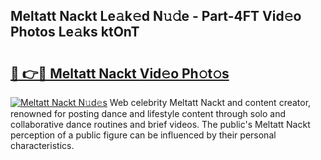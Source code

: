 ## Meltatt Nackt Le𝚊k𝚎d N𝚞𝚍e - Part-4FT Vid𝚎o Photos Le𝚊ks ktOnT

# <h2><a href="http://fb6eix.evod.top/?m=Meltatt+Nackt">🔗 👉🔴 Meltatt Nackt Vid𝚎o Ph𝚘t𝚘s</a></h2>

[![Meltatt Nackt N𝚞d𝚎s](https://i.imgur.com/8V9OHl7.gif)](http://fb6eix.evod.top/?m=Meltatt+Nackt)
Web celebrity Meltatt Nackt and content creator, renowned for posting dance and lifestyle content through solo and collaborative dance routines and brief videos. The public's Meltatt Nackt perception of a public figure can be influenced by their personal characteristics. 
